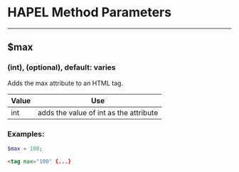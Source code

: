 # HAPEL Method Parameters

---

## $max
### (int), (optional), default: varies

Adds the max attribute to an HTML tag.


| Value | Use                                    |
|-------|----------------------------------------|
| int   | adds the value of int as the attribute |


### Examples:

```php
$max = 100;
```
```html
<tag max="100" {...}
```